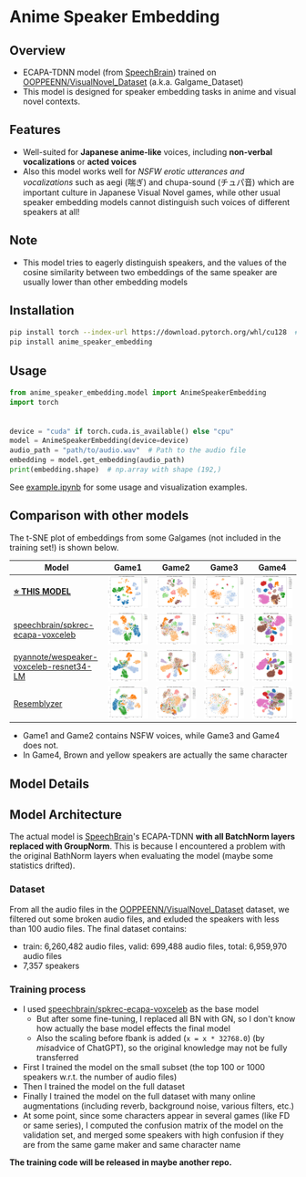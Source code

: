# Anime Speaker Embedding

## Overview

- ECAPA-TDNN model (from [SpeechBrain](https://github.com/speechbrain/speechbrain)) trained on [OOPPEENN/VisualNovel_Dataset](https://huggingface.co/datasets/OOPPEENN/VisualNovel_Dataset) (a.k.a. Galgame_Dataset)
- This model is designed for speaker embedding tasks in anime and visual novel contexts.

## Features

- Well-suited for **Japanese anime-like** voices, including **non-verbal vocalizations** or **acted voices**
- Also this model works well for *NSFW erotic utterances and vocalizations* such as aegi (喘ぎ) and chupa-sound (チュパ音) which are important culture in Japanese Visual Novel games, while other usual speaker embedding models cannot distinguish such voices of different speakers at all!

## Note

- This model tries to eagerly distinguish speakers, and the values of the cosine similarity between two embeddings of the same speaker are usually lower than other embedding models

## Installation

```bash
pip install torch --index-url https://download.pytorch.org/whl/cu128  # if you want to use GPU
pip install anime_speaker_embedding
```

## Usage

```python
from anime_speaker_embedding.model import AnimeSpeakerEmbedding
import torch


device = "cuda" if torch.cuda.is_available() else "cpu"
model = AnimeSpeakerEmbedding(device=device)
audio_path = "path/to/audio.wav"  # Path to the audio file
embedding = model.get_embedding(audio_path)
print(embedding.shape)  # np.array with shape (192,)
```

See [example.ipynb](example.ipynb) for some usage and visualization examples.

## Comparison with other models

The t-SNE plot of embeddings from some Galgames (not included in the training set!) is shown below.

| Model | Game1 | Game2 | Game3 | Game4 |
|-------|-------|-------|-------|-------|
| [**⭐ THIS MODEL**](https://huggingface.co/litagin/litagin/anime_speaker_embedding_ecapa_tdnn_groupnorm) | ![game1](https://raw.githubusercontent.com/litagin02/anime_speaker_embedding/refs/heads/main/assets/anime_1.jpg) | ![game2](https://raw.githubusercontent.com/litagin02/anime_speaker_embedding/refs/heads/main/assets/anime_2.jpg) | ![game3](https://raw.githubusercontent.com/litagin02/anime_speaker_embedding/refs/heads/main/assets/anime_3.jpg) | ![game4](https://raw.githubusercontent.com/litagin02/anime_speaker_embedding/refs/heads/main/assets/anime_4.jpg) |
| [speechbrain/spkrec-ecapa-voxceleb](https://huggingface.co/speechbrain/spkrec-ecapa-voxceleb) | ![game1](https://raw.githubusercontent.com/litagin02/anime_speaker_embedding/refs/heads/main/assets/vanilla_1.jpg) | ![game2](https://raw.githubusercontent.com/litagin02/anime_speaker_embedding/refs/heads/main/assets/vanilla_2.jpg) | ![game3](https://raw.githubusercontent.com/litagin02/anime_speaker_embedding/refs/heads/main/assets/vanilla_3.jpg) | ![game4](https://raw.githubusercontent.com/litagin02/anime_speaker_embedding/refs/heads/main/assets/vanilla_4.jpg) |
| [pyannote/wespeaker-voxceleb-resnet34-LM](https://huggingface.co/pyannote/wespeaker-voxceleb-resnet34-LM) | ![game1](https://raw.githubusercontent.com/litagin02/anime_speaker_embedding/refs/heads/main/assets/resnet34_1.jpg) | ![game2](https://raw.githubusercontent.com/litagin02/anime_speaker_embedding/refs/heads/main/assets/resnet34_2.jpg) | ![game3](https://raw.githubusercontent.com/litagin02/anime_speaker_embedding/refs/heads/main/assets/resnet34_3.jpg) | ![game4](https://raw.githubusercontent.com/litagin02/anime_speaker_embedding/refs/heads/main/assets/resnet34_4.jpg) |
| [Resemblyzer](https://github.com/resemble-ai/Resemblyzer) | ![game1](https://raw.githubusercontent.com/litagin02/anime_speaker_embedding/refs/heads/main/assets/resemblyzer_1.jpg) | ![game2](https://raw.githubusercontent.com/litagin02/anime_speaker_embedding/refs/heads/main/assets/resemblyzer_2.jpg) | ![game3](https://raw.githubusercontent.com/litagin02/anime_speaker_embedding/refs/heads/main/assets/resemblyzer_3.jpg) | ![game4](https://raw.githubusercontent.com/litagin02/anime_speaker_embedding/refs/heads/main/assets/resemblyzer_4.jpg) |


- Game1 and Game2 contains NSFW voices, while Game3 and Game4 does not.
- In Game4, Brown and yellow speakers are actually the same character

## Model Details

## Model Architecture

The actual model is [SpeechBrain](https://github.com/speechbrain/speechbrain)'s ECAPA-TDNN **with all BatchNorm layers replaced with GroupNorm**. This is because I encountered a problem with the original BathNorm layers when evaluating the model (maybe some statistics drifted).

### Dataset

From all the audio files in the [OOPPEENN/VisualNovel_Dataset](https://huggingface.co/datasets/OOPPEENN/VisualNovel_Dataset) dataset, we filtered out some broken audio files, and exluded the speakers with less than 100 audio files. The final dataset contains:

- train: 6,260,482 audio files, valid: 699,488 audio files, total: 6,959,970 audio files
- 7,357 speakers

### Training process

- I used [speechbrain/spkrec-ecapa-voxceleb](https://huggingface.co/speechbrain/spkrec-ecapa-voxceleb) as the base model
    - But after some fine-tuning, I replaced all BN with GN, so I don't know how actually the base model effects the final model
    - Also the scaling before fbank is added (`x = x * 32768.0`) (by *mis*advice of ChatGPT), so the original knowledge may not be fully transferred
- First I trained the model on the small subset (the top 100 or 1000 speakers w.r.t. the number of audio files)
- Then I trained the model on the full dataset
- Finally I trained the model on the full dataset with many online augmentations (including reverb, background noise, various filters, etc.)
- At some point, since some characters appear in several games (like FD or same series), I computed the confusion matrix of the model on the validation set, and merged some speakers with high confusion if they are from the same game maker and same character name

**The training code will be released in maybe another repo.**
